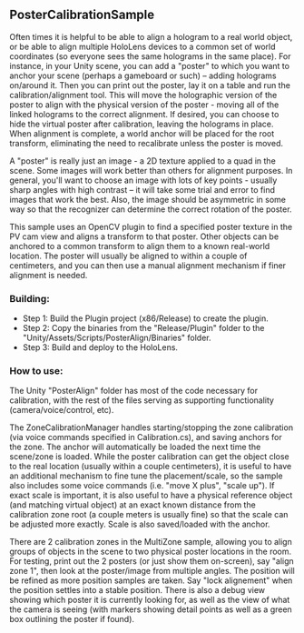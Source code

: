 ## PosterCalibrationSample

Often times it is helpful to be able to align a hologram to a real world object, or be able to align multiple HoloLens devices to a common set of world coordinates (so everyone sees the same holograms in the same place).  For instance, in your Unity scene, you can add a "poster" to which you want to anchor your scene (perhaps a gameboard or such) – adding holograms on/around it.  Then you can print out the poster, lay it on a table and run the calibration/alignment tool.  This will move the holographic version of the poster to align with the physical version of the poster - moving all of the linked holograms to the correct alignment.  If desired, you can choose to hide the virtual poster after calibration, leaving the holograms in place.  When alignment is complete, a world anchor will be placed for the root transform, eliminating the need to recalibrate unless the poster is moved.

A "poster" is really just an image - a 2D texture applied to a quad in the scene.  Some images will work better than others for alignment purposes. In general, you'll want to choose an image with lots of key points - usually sharp angles with high contrast – it will take some trial and error to find images that work the best.  Also, the image should be asymmetric in some way so that the recognizer can determine the correct rotation of the poster.

This sample uses an OpenCV plugin to find a specified poster texture in the PV cam view and aligns a transform to that poster.  Other objects can be anchored to a common transform to align them to a known real-world location.  The poster will usually be aligned to within a couple of centimeters, and you can then use a manual alignment mechanism if finer alignment is needed.


### Building:
- Step 1: Build the Plugin project (x86/Release) to create the plugin.
- Step 2: Copy the binaries from the "Release/Plugin" folder to the "Unity/Assets/Scripts/PosterAlign/Binaries"
folder.
- Step 3: Build and deploy to the HoloLens.

### How to use:
The Unity "PosterAlign" folder has most of the code necessary for calibration, with the rest of the
files serving as supporting functionality (camera/voice/control, etc).

The ZoneCalibrationManager handles starting/stopping the zone calibration (via voice commands 
specified in Calibration.cs), and saving anchors for the zone.  The anchor will automatically be 
loaded the next time the scene/zone is loaded.
While the poster calibration can get the object close to the real location (usually within a couple 
centimeters), it is useful to have an additional mechanism to fine tune the placement/scale, so the 
sample also includes some voice commands (i.e. "move X plus", "scale up").  If exact scale is important, 
it is also useful to have a physical reference object (and matching virtual object) at an exact known distance 
from the calibration zone root (a couple meters is usually fine) so that the scale can be adjusted more 
exactly.  Scale is also saved/loaded with the anchor.

There are 2 calibration zones in the MultiZone sample, allowing you to align groups of objects in the scene
to two physical poster locations in the room.  
For testing, print out the 2 posters (or just show them on-screen), say "align zone 1", then look at
the poster/image from multiple angles.  The position will be refined as more position samples are taken.
Say "lock alignement" when the position settles into a stable position.  There is also a debug view showing 
which poster it is currently looking for, as well as the view of what the camera is seeing (with markers
showing detail points as well as a green box outlining the poster if found).

